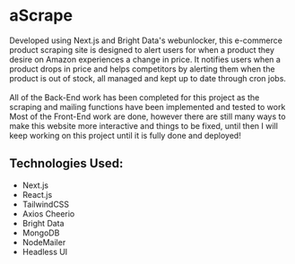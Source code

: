 # aScrape <br>
Developed using Next.js and Bright Data's webunlocker, this e-commerce product scraping site is designed to alert users for when a product they desire on Amazon experiences a change in price. It notifies users when a product drops in price and helps competitors by alerting them when the product is out of stock, all managed and kept up to date through cron jobs. <br> <br>
All of the Back-End work has been completed for this project as the scraping and mailing functions have been implemented and tested to work <br>
Most of the Front-End work are done, however there are still many ways to make this website more interactive and things to be fixed, until then I will keep working on this project until it is fully done and deployed! 

## Technologies Used:

- Next.js
- React.js
- TailwindCSS
- Axios Cheerio
- Bright Data
- MongoDB
- NodeMailer
- Headless UI
 
